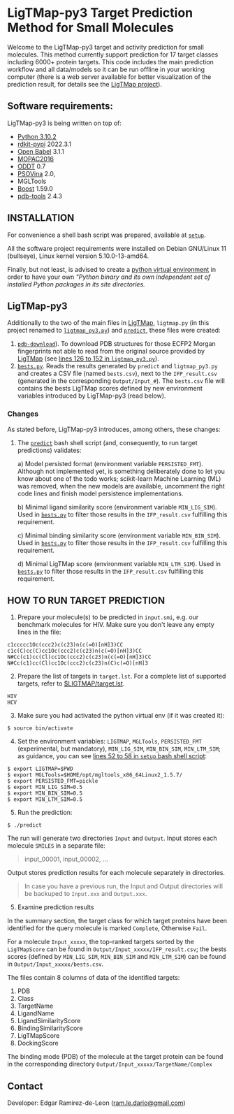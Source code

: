 # LigTMap-py3 Target Prediction Method for Small Molecules

Welcome to the LigTMap-py3 target and activity prediction for
small molecules. This method currently support prediction for 
17 target classes including 6000+ protein targets. This code includes the main prediction workflow and all data/models so it can be run offline in your working computer (there is a web server available for better visualization of the prediction result, for details see the [LigTMap project](https://github.com/ShirleyWISiu/LigTMap)).

## Software requirements:
LigTMap-py3 is being written on top of:
- [Python 3.10.2](https://www.python.org/downloads/release/python-3102/)
- [rdkit-pypi](https://pypi.org/project/rdkit-pypi/) 2022.3.1
- [Open Babel](http://openbabel.org/wiki/Main_Page) 3.1.1
- [MOPAC2016](http://www.openmopac.net/MOPAC2016.html)
- [ODDT](https://oddt.readthedocs.io/) 0.7
- [PSOVina](https://cbbio.online/software/psovina/index.html) 2.0, 
- MGLTools
- [Boost](https://www.boost.org/) 1.59.0
- [pdb-tools](http://www.bonvinlab.org/pdb-tools/) 2.4.3

## INSTALLATION

For convenience a shell bash script was prepared, available at [`setup`](https://github.com/EDario333/LigTMap-py3/blob/master/setup).

All the software project requirements were installed on Debian GNU/Linux 11 (bullseye), Linux kernel version 5.10.0-13-amd64.

Finally, but not least, is advised to create a [python virtual environment](https://docs.python.org/3/library/venv.html) in order to have your own *"Python binary  and its own independent set of installed Python packages in its site directories.*

## LigTMap-py3
Additionally to the two of the main files in [LigTMap](https://github.com/ShirleyWISiu/LigTMap), `ligtmap.py` (in this project renamed to [`ligtmap_py3.py`](https://github.com/EDario333/LigTMap-py3/blob/master/ligtmap_py3.py)) and [`predict`](https://github.com/EDario333/LigTMap-py3/blob/master/predict), these files were created:

1. [`pdb-download`](https://github.com/EDario333/LigTMap-py3/blob/master/pdb-download)). To download PDB structures for those ECFP2 Morgan fingerprints not able to read from the original source provided by [LigTMap](https://github.com/ShirleyWISiu/LigTMap) (see [lines 126 to 152 in `ligtmap_py3.py`](https://github.com/EDario333/LigTMap-py3/blob/master/ligtmap_py3.py#L126-L152)).
2. [`bests.py`](https://github.com/EDario333/LigTMap-py3/blob/master/bests.py). Reads the results generated by `predict` and `ligtmap_py3.py` and creates a CSV file (named `bests.csv`), next to the `IFP_result.csv` (generated in the corresponding `Output/Input_#`). The `bests.csv` file will contains the bests LigTMap scores defined by new environment variables introduced by LigTMap-py3 (read below).

### Changes

As stated before, LigTMap-py3 introduces, among others, these changes:

1. The [`predict`](https://github.com/EDario333/LigTMap-py3/blob/master/predict#L19-L29) bash shell script (and, consequently, to run target predictions) validates:

    a) Model persisted format (environment variable `PERSISTED_FMT`). Although not implemented yet, is something deliberately done to let you know about one of the todo works; scikit-learn Machine Learning (ML) was removed, when the new models are available, uncomment the right code lines and finish model persistence implementations.

    b) Minimal ligand similarity score (environment variable `MIN_LIG_SIM`). Used in [`bests.py`](https://github.com/EDario333/LigTMap-py3/blob/master/bests.py) to filter those results in the `IFP_result.csv` fulfilling this requirement.

    c) Minimal binding similarity score (environment variable `MIN_BIN_SIM`). Used in [`bests.py`](https://github.com/EDario333/LigTMap-py3/blob/master/bests.py) to filter those results in the `IFP_result.csv` fulfilling this requirement.

    d) Minimal LigTMap score (environment variable `MIN_LTM_SIM`). Used in [`bests.py`](https://github.com/EDario333/LigTMap-py3/blob/master/bests.py) to filter those results in the `IFP_result.csv` fulfilling this requirement.

## HOW TO RUN TARGET PREDICTION

1. Prepare your molecule(s) to be predicted in `input.smi`, e.g. our benchmark molecules for HIV. Make sure you don't leave any empty lines in the file:

```
c1ccccc1Oc(ccc2)c(c23)n(c(=O)[nH]3)CC
c1c(C)cc(C)cc1Oc(ccc2)c(c23)n(c(=O)[nH]3)CC
N#Cc(c1)cc(Cl)cc1Oc(ccc2)c(c23)n(c(=O)[nH]3)CC
N#Cc(c1)cc(Cl)cc1Oc(ccc2)c(c23)n(C)c(=O)[nH]3
```

2. Prepare the list of targets in `target.lst`. For a complete list of supported targets, refer to [$LIGTMAP/target.lst](https://github.com/siuwengin/LigTMap/blob/master/target.lst).
```
HIV
HCV
```

3. Make sure you had activated the python virtual env (if it was created it):

```
$ source bin/activate
```

4. Set the environment variables: `LIGTMAP`, `MGLTools`, `PERSISTED_FMT` (experimental, but mandatory), `MIN_LIG_SIM`, `MIN_BIN_SIM`, `MIN_LTM_SIM`; as guidance, you can see [lines 52 to 58 in `setup` bash shell script](https://github.com/EDario333/LigTMap-py3/blob/master/setup#L52-L58):

```
$ export LIGTMAP=$PWD
$ export MGLTools=$HOME/opt/mgltools_x86_64Linux2_1.5.7/
$ export PERSISTED_FMT=pickle
$ export MIN_LIG_SIM=0.5
$ export MIN_BIN_SIM=0.5
$ export MIN_LTM_SIM=0.5
```

5. Run the prediction:

```
$ ./predict
```

The run will generate two directories `Input` and `Output`.
Input stores each molecule `SMILES` in a separate file: 
>   input_00001, input_00002, ...

Output stores prediction results for each molecule separately
in directories. 

> In case you have a previous run, the Input and Output directories
will be backuped to `Input.xxx` and `Output.xxx`.

5. Examine prediction results

In the summary section, the target class for which target proteins 
have been identified for the query molecule is marked `Complete`,
Otherwise `Fail`.

For a molecule `Input_xxxxx`, the top-ranked targets sorted by 
the `LigTMapScore` can be found in `Output/Input_xxxxx/IFP_result.csv`; the bests scores (defined by `MIN_LIG_SIM`, `MIN_BIN_SIM` and `MIN_LTM_SIM`) can be found in `Output/Input_xxxxx/bests.csv`.

The files contain 8 columns of data of the identified targets:
1. PDB
2. Class
3. TargetName
4. LigandName
5. LigandSimilarityScore
6. BindingSimilarityScore
7. LigTMapScore
8. DockingScore

The binding mode (PDB) of the molecule at the target protein can be found in the corresponding directory
`Output/Input_xxxxx/TargetName/Complex`

## Contact
Developer:
Edgar Ramirez-de-Leon (ram.le.dario@gmail.com)
